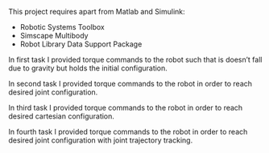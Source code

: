 This project requires apart from Matlab and Simulink:
- Robotic Systems Toolbox
- Simscape Multibody
- Robot Library Data Support Package

In first task I provided torque commands to the robot such that is doesn’t fall due to gravity but holds the initial configuration.

In second task I provided torque commands to the robot in order to reach desired joint configuration.

In third task I provided torque commands to the robot in order to reach desired cartesian configuration.

In fourth task I provided torque commands to the robot in order to reach desired joint configuration with joint trajectory tracking.

